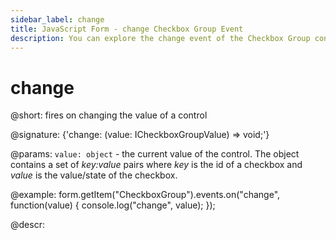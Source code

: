 ```yaml
---
sidebar_label: change
title: JavaScript Form - change Checkbox Group Event 
description: You can explore the change event of the Checkbox Group control of Form in the documentation of the DHTMLX JavaScript UI library. Browse developer guides and API reference, try out code examples and live demos, and download a free 30-day evaluation version of DHTMLX Suite 7.
---
```


# change

@short: fires on changing the value of a control

@signature: {'change: (value: ICheckboxGroupValue) => void;'}

@params:
`value: object` - the current value of the control. The object contains a set of <i>key:value</i> pairs where <i>key</i> is the id of a checkbox and <i>value</i> is the value/state of the checkbox.

@example:
form.getItem("CheckboxGroup").events.on("change", function(value) {
    console.log("change", value);
});

@descr:
